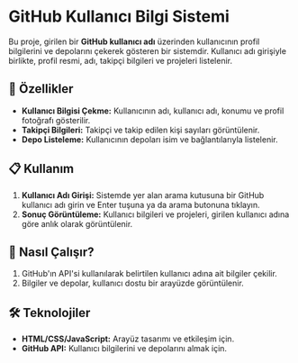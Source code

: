 # GitHub Kullanıcı Bilgi Sistemi

Bu proje, girilen bir **GitHub kullanıcı adı** üzerinden kullanıcının profil bilgilerini ve depolarını çekerek gösteren bir sistemdir. Kullanıcı adı girişiyle birlikte, profil resmi, adı, takipçi bilgileri ve projeleri listelenir.

## 🎯 Özellikler
- **Kullanıcı Bilgisi Çekme:** Kullanıcının adı, kullanıcı adı, konumu ve profil fotoğrafı gösterilir.
- **Takipçi Bilgileri:** Takipçi ve takip edilen kişi sayıları görüntülenir.
- **Depo Listeleme:** Kullanıcının depoları isim ve bağlantılarıyla listelenir.

## 📋 Kullanım
1. **Kullanıcı Adı Girişi:** Sistemde yer alan arama kutusuna bir GitHub kullanıcı adı girin ve Enter tuşuna ya da arama butonuna tıklayın.
2. **Sonuç Görüntüleme:** Kullanıcı bilgileri ve projeleri, girilen kullanıcı adına göre anlık olarak görüntülenir.

## 🚀 Nasıl Çalışır?
1. GitHub'ın API'si kullanılarak belirtilen kullanıcı adına ait bilgiler çekilir.
2. Bilgiler ve depolar, kullanıcı dostu bir arayüzde görüntülenir.

## 🛠️ Teknolojiler
- **HTML/CSS/JavaScript:** Arayüz tasarımı ve etkileşim için.
- **GitHub API:** Kullanıcı bilgilerini ve depolarını almak için.

